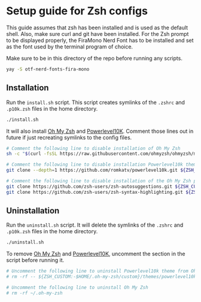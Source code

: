 # Setup guide for Zsh configs

This guide assumes that zsh has been installed and is used as the default shell. Also, make sure curl and git have been installed.
For the Zsh prompt to be displayed properly, the FiraMono Nerd Font has to be installed and set as the font used by the terminal program of choice.

Make sure to be in this directory of the repo before running any scripts.

```sh
yay -S otf-nerd-fonts-fira-mono
```

## Installation
Run the `install.sh` script. This script creates symlinks of the `.zshrc` and `.p10k.zsh` files in the home directory.

```sh
./install.sh
```
It will also install [Oh My Zsh](https://github.com/ohmyzsh/ohmyzsh) and [Powerlevel10K](https://github.com/romkatv/powerlevel10k). Comment those lines out in future if just recreating symlinks to the config files.

```sh
# Comment the following line to disable installation of Oh My Zsh
sh -c "$(curl -fsSL https://raw.githubusercontent.com/ohmyzsh/ohmyzsh/master/tools/install.sh)"

# Comment the following line to disable installation Powerlevel10k theme from Oh My Zsh
git clone --depth=1 https://github.com/romkatv/powerlevel10k.git ${ZSH_CUSTOM:-$HOME/.oh-my-zsh/custom}/themes/powerlevel10k

# Comment the following line to disable installation of the Oh My Zsh plugins
git clone https://github.com/zsh-users/zsh-autosuggestions.git ${ZSH_CUSTOM:-$HOME/.oh-my-zsh/custom}/plugins/zsh-autosuggestions
git clone https://github.com/zsh-users/zsh-syntax-highlighting.git ${ZSH_CUSTOM:-$HOME/.oh-my-zsh/custom}/plugins/zsh-syntax-highlighting
```

## Uninstallation
Run the `uninstall.sh` script. It will delete the symlinks of the `.zshrc` and `.p10k.zsh` files in the home directory. 

```sh
./uninstall.sh
```

To remove [Oh My Zsh](https://github.com/ohmyzsh/ohmyzsh) and [Powerlevel10K](https://github.com/romkatv/powerlevel10k), uncomment the section in the script before running it.

```sh
# Uncomment the following line to uninstall Powerlevel10k theme from Oh My Zsh
# rm -rf -- ${ZSH_CUSTOM:-$HOME/.oh-my-zsh/custom}/themes/powerlevel10k

# Uncomment the following line to uninstall Oh My Zsh
# rm -rf ~/.oh-my-zsh
```
